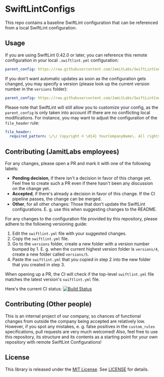 # SwiftLintConfigs

This repo contains a baseline SwiftLint configuration that can be referenced from a local SwiftLint configuration.

## Usage

If you are using SwiftLint 0.42.0 or later, you can reference this remote configuration in your local `.swiftlint.yml` configuration:

```yaml
parent_config: https://raw.githubusercontent.com/JamitLabs/SwiftLintConfigs/stable/swiftlint.yml
```

If you don't want automatic updates as soon as the configuration gets changed, you may specify a version (please look up the current version number in the `versions` folder):

```yaml
parent_config: https://raw.githubusercontent.com/JamitLabs/SwiftLintConfigs/stable/versions/1/swiftlint.yml
```

Please note that SwiftLint will still allow you to customize your config, as the `parent_config` is only taken into account iff there are no conflicting local modifications. For instance, you may want to adjust the configuration of the `file_header` rule:

```yaml
file_header:
  required_pattern: \/\/ Copyright © \d{4} YourCompanyName\. All rights reserved\.
```

## Contributing (JamitLabs employees)

For any changes, please open a PR and mark it with one of the following labels:

- **Pending decision**, if there isn't a decision in favor of this change yet. Feel free to create such a PR even if there hasn't been any discussion on the change yet.
- **Accepted**, if there's already a decision in favor of this change. If the CI pipeline passes, the change can be merged.
- **Other**, for all other changes: Those that don't update the SwiftLint configurations. E. g. use this when suggesting changes to the README.

For any changes to the configuration file provided by this repository, please adhere to the following versioning guide:

1. Edit the `swiftlint.yml` file with your suggested changes.
2. Copy the `swiftlint.yml` file.
3. Go to the `versions` folder, create a new folder with a version number bumped by 1. E. g. when the current highest version folder is `versions/4`, create a new folder called `versions/5`.
4. Paste the `swiftlint.yml` that you copied in step 2 into the new folder that you created in step 3.

When opening up a PR, the CI will check if the top-level `swiftlint.yml` file matches the latest version's `swiftlint.yml` file.

Here's the current CI status: <a href="https://app.bitrise.io/app/a356826311a2ce54"><img src="https://app.bitrise.io/app/a356826311a2ce54/status.svg?token=59y8Ng_N8FGVnYcqmsk0Fw&branch=stable"
         alt="Build Status"></a>

## Contributing (Other people)

This is an internal project of our company, so chances of functional changes from outside the company being accepted are relatively low. However, if you spot any mistakes, e. g. false positives in the `custom_rules` specifications, pull requests are very much welcomed! Also, feel free to use this repository, its structure and its contents as a starting point for your own repository with remote SwiftLint Configurations!

## License
This library is released under the [MIT License](http://opensource.org/licenses/MIT). See [LICENSE](https://github.com/JamitLabs/SwiftLintConfigs/blob/stable/LICENSE) for details.
